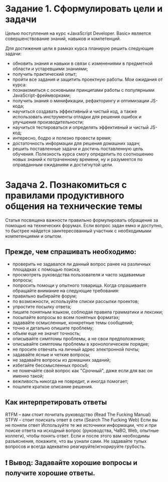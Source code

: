 # Задание 1. Сформулировать цели и задачи

Целью поступления на курс «JavaScript Developer. Basic» является совершенствование знаний, навыков и компетенций.

Для достижения цели в рамках курса планирую решить следующие задачи:

-	обновить знания и навыки в связи с изменениями в предметной области и устаревшими знаниями;
-	получить практический опыт;
-	пройти все задания и защитить проектную работы.
Мои ожидания от курса:
-	познакомиться с основными принципами работы с популярными JavaScript-фреймворками;
-	получить знания о минификации, рефакторингу и оптимизации JS-кода;
-	научиться создавать эффективный и чистый код, а также использовать инструменты отладки для решения ошибок и улучшения производительности;
-	научиться тестироваться и определять эффективный и чистый JS-код;
-	интересно, бодро и полезно провести время;
-	достаточность информации для решения домашних задач;
-	решить поставленные задачи и достичь поставленную цель обучения.
Полезность курса смогу определить по соотношению новых знаний к потраченному времени, ну и разумеется по оправданным ожиданиям и достигнутой цели.

# Задача 2. Познакомиться с правилами продуктивного общения на технические темы

Статья посвящена важности правильно формулировать обращение за помощью на технических форумах. Если вопрос задан емко и доступно, то быстрее найдется заинтересованный участник с необходимыми компетенциями и опытом.

## Прежде, чем спрашивать необходимо:

-	проверить не задавался ли данный вопрос ранее на различных площадках с помощью поиска;
-	просмотреть руководства пользователя и часто задаваемые вопросы; 
-	попросить помощи у опытного товарища.
Когда спрашиваете обращайте внимание на следующие требования:
-	правильно выбирайте форум;
-	по возможности, используйте списки рассылки проектов;
-	упростите посылку ответа;
-	пишите понятным языком, соблюдая правила грамматики и лексики;
-	посылайте вопросы во всем понятных форматах;
-	задавайте осмысленные, конкретные темы сообщений;
-	точно и детально опишите проблему;
-	объем еще не значит точность;
-	описывайте симптомы проблемы, а не свои предположения;
-	описывайте симптомы проблемы в хронологическом порядке;
-	не просите отвечать на личный адрес электронной почты;
-	задавайте ясные и четкие вопросы;
-	не задавайте вопросы из домашних заданий;
-	избегайте бессмысленных просьб;
-	не помечайте свой вопрос как "Срочный", даже если для вас он именно такой;
-	вежливость никогда не повредит, и иногда помогает;
-	пошлите краткое описание решения.

## Как интерпретировать ответы

RTFM – вам стоит почитать руководство (Read The Fucking Manual)
STFW – стоит поискать ответ в сети (Search The Fucking Web)
Если вы не поняли ответ Используйте те же источники информации, что и при поиске ответа на исходный вопрос (руководства, ЧаВО, Web, опытные коллеги), чтобы понять ответ. Если и после этого вам необходимы разъяснения, покажите, что вы узнали сами.
Не задавайте тупых вопросов и всегда адекватно реагируйте/игнорируйте грубость.

## :exclamation: Вывод: Задавайте хорошие вопросы и получите хорошие ответы. 
